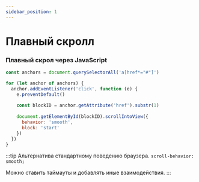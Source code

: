 ```yaml
---
sidebar_position: 1
---
```

# Плавный скролл

### Плавный скрол через JavaScript

```js
const anchors = document.querySelectorAll('a[href*="#"]')

for (let anchor of anchors) {
  anchor.addEventListener('click', function (e) {
    e.preventDefault()
    
    const blockID = anchor.getAttribute('href').substr(1)
    
    document.getElementById(blockID).scrollIntoView({
      behavior: 'smooth',
      block: 'start'
    })
  })
}
```

:::tip
Альтернатива стандартному поведению браузера. ```scroll-behavior: smooth;```

Можно ставить таймауты и добавлять иные взаимодействия.
:::